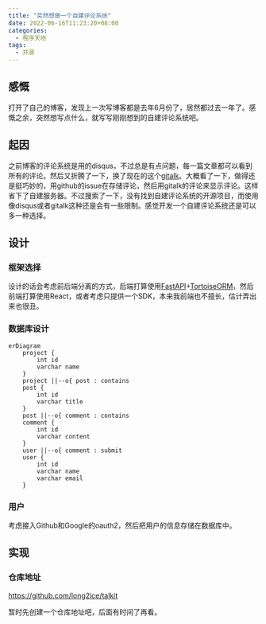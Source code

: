 ```yaml
---
title: "突然想做一个自建评论系统"
date: 2022-06-16T11:23:20+08:00
categories:
  - 程序天地
tags: 
  - 开源
---
```

## 感慨

打开了自己的博客，发现上一次写博客都是去年6月份了，居然都过去一年了。感慨之余，突然想写点什么，就写写刚刚想到的自建评论系统吧。

## 起因

之前博客的评论系统是用的disqus，不过总是有点问题，每一篇文章都可以看到所有的评论。然后又折腾了一下，换了现在的这个[gitalk](https://github.com/gitalk/gitalk)。大概看了一下，做得还是挺巧妙的，用github的issue在存储评论，然后用gitalk的评论来显示评论。这样省下了自建服务器。不过搜索了一下，没有找到自建评论系统的开源项目，而使用像disqus或者gitalk这种还是会有一些限制。感觉开发一个自建评论系统还是可以多一种选择。

## 设计

### 框架选择

设计的话会考虑前后端分离的方式，后端打算使用[FastAPI](https://fastapi.tiangolo.com/)+[TortoiseORM](https://github.com/tortoise/tortoise-orm)，然后前端打算使用React，或者考虑只提供一个SDK，本来我前端也不擅长，估计弄出来也很丑。

### 数据库设计

```mermaid
erDiagram
    project {
        int id
        varchar name
    }
    project ||--o{ post : contains
    post {
        int id
        varchar title
    }
    post ||--o{ comment : contains
    comment {
        int id
        varchar content
    }
    user ||--o{ comment : submit
    user {
        int id
        varchar name
        varchar email
    }
```

### 用户

考虑接入Github和Google的oauth2，然后把用户的信息存储在数据库中。

## 实现

### 仓库地址

<https://github.com/long2ice/talkit>

暂时先创建一个仓库地址吧，后面有时间了再看。
